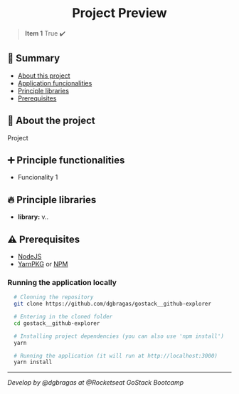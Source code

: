 <h1 align="center">Project Preview</h1>

> **Item 1** True :heavy_check_mark:


## **:book: Summary**

- [About this project](#rocket-about-the-project)
- [Application funcionalities](#heavy_plus_sign-principle-functionalities)
- [Principle libraries](#fire-principle-libraries)
- [Prerequisites](#warning-prerequisites)


## **:rocket: About the project**

Project


## **:heavy_plus_sign: Principle functionalities**

- Funcionality 1


## **:fire: Principle libraries**

- **library:** v..


## **:warning: Prerequisites**

- <a href="https://nodejs.org/en/" target="_blank">NodeJS</a>
- <a href="https://yarnpkg.com/" target="_blank">YarnPKG</a> or <a href="https://www.npmjs.com/" target="_blank">NPM</a>


### Running the application locally

```bash
  # Clonning the repository
  git clone https://github.com/dgbragas/gostack__github-explorer

  # Entering in the cloned folder
  cd gostack__github-explorer

  # Installing project dependencies (you can also use 'npm install')
  yarn

  # Running the application (it will run at http://localhost:3000)
  yarn install
```

---

*Develop by @dgbragas at @Rocketseat GoStack Bootcamp*
